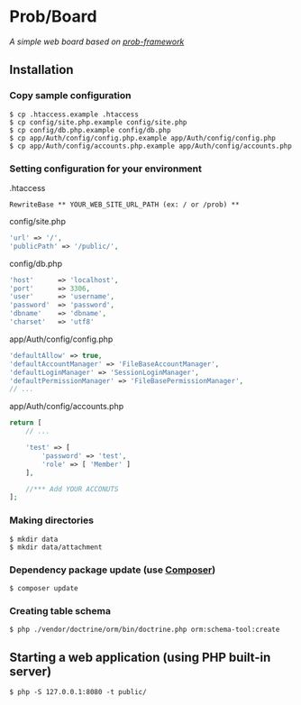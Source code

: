 # Prob/Board
*A simple web board based on [prob-framework](https://github.com/jongpak/prob-framework)*

## Installation
### Copy sample configuration
```
$ cp .htaccess.example .htaccess
$ cp config/site.php.example config/site.php
$ cp config/db.php.example config/db.php
$ cp app/Auth/config/config.php.example app/Auth/config/config.php
$ cp app/Auth/config/accounts.php.example app/Auth/config/accounts.php
```

### Setting configuration for your environment
.htaccess
```
RewriteBase ** YOUR_WEB_SITE_URL_PATH (ex: / or /prob) **
```

config/site.php
```php
'url' => '/',
'publicPath' => '/public/',
```

config/db.php
```php
'host'      => 'localhost',
'port'      => 3306,
'user'      => 'username',
'password'  => 'password',
'dbname'    => 'dbname',
'charset'   => 'utf8'
```

app/Auth/config/config.php
```php
'defaultAllow' => true,
'defaultAccountManager' => 'FileBaseAccountManager',
'defaultLoginManager' => 'SessionLoginManager',
'defaultPermissionManager' => 'FileBasePermissionManager',
// ...
```

app/Auth/config/accounts.php
```php
return [
    // ...

    'test' => [
        'password' => 'test',
        'role' => [ 'Member' ]
    ],

    //*** Add YOUR ACCONUTS
];
```


### Making directories
```
$ mkdir data
$ mkdir data/attachment
```

### Dependency package update (use [Composer](https://getcomposer.org/))
```
$ composer update
```

### Creating table schema
```
$ php ./vendor/doctrine/orm/bin/doctrine.php orm:schema-tool:create
```

## Starting a web application (using PHP built-in server)
 ```
 $ php -S 127.0.0.1:8080 -t public/
 ```